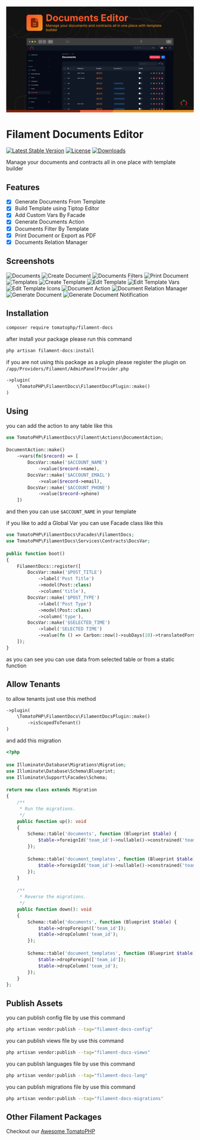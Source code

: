 ![Screenshot](https://raw.githubusercontent.com/tomatophp/filament-docs/master/arts/3x1io-tomato-docs.jpg)

# Filament Documents Editor

[![Latest Stable Version](https://poser.pugx.org/tomatophp/filament-docs/version.svg)](https://packagist.org/packages/tomatophp/filament-docs)
[![License](https://poser.pugx.org/tomatophp/filament-docs/license.svg)](https://packagist.org/packages/tomatophp/filament-docs)
[![Downloads](https://poser.pugx.org/tomatophp/filament-docs/d/total.svg)](https://packagist.org/packages/tomatophp/filament-docs)

Manage your documents and contracts all in one place with template builder

## Features

- [x] Generate Documents From Template
- [x] Build Template using Tiptop Editor
- [x] Add Custom Vars By Facade
- [x] Generate Documents Action
- [x] Documents Filter By Template
- [x] Print Document or Export as PDF
- [x] Documents Relation Manager

## Screenshots

![Documents](https://raw.githubusercontent.com/tomatophp/filament-docs/master/arts/documents.png)
![Create Document](https://raw.githubusercontent.com/tomatophp/filament-docs/master/arts/create-document.png)
![Documents Filters](https://raw.githubusercontent.com/tomatophp/filament-docs/master/arts/documents-filters.png)
![Print Document](https://raw.githubusercontent.com/tomatophp/filament-docs/master/arts/print-document.png)
![Templates](https://raw.githubusercontent.com/tomatophp/filament-docs/master/arts/templates.png)
![Create Template](https://raw.githubusercontent.com/tomatophp/filament-docs/master/arts/create-template.png)
![Edit Template](https://raw.githubusercontent.com/tomatophp/filament-docs/master/arts/edit-template.png)
![Edit Template Vars](https://raw.githubusercontent.com/tomatophp/filament-docs/master/arts/edit-template-vars.png)
![Edit Template Icons](https://raw.githubusercontent.com/tomatophp/filament-docs/master/arts/edit-template-icon.png)
![Document Action](https://raw.githubusercontent.com/tomatophp/filament-docs/master/arts/document-action.png)
![Document Relation Manager](https://raw.githubusercontent.com/tomatophp/filament-docs/master/arts/document-relation.png)
![Generate Document](https://raw.githubusercontent.com/tomatophp/filament-docs/master/arts/generate-document.png)
![Generate Document Notification](https://raw.githubusercontent.com/tomatophp/filament-docs/master/arts/generate-notification.png)

## Installation

```bash
composer require tomatophp/filament-docs
```
after install your package please run this command

```bash
php artisan filament-docs:install
```

if you are not using this package as a plugin please register the plugin on `/app/Providers/Filament/AdminPanelProvider.php`

```php
->plugin(
    \TomatoPHP\FilamentDocs\FilamentDocsPlugin::make()
)
```

## Using

you can add the action to any table like this

```php
use TomatoPHP\FilamentDocs\Filament\Actions\DocumentAction;

DocumentAction::make()
    ->vars(fn($record) => [
        DocsVar::make('$ACCOUNT_NAME')
            ->value($record->name),
        DocsVar::make('$ACCOUNT_EMAIL')
            ->value($record->email),
        DocsVar::make('$ACCOUNT_PHONE')
            ->value($record->phone)
    ])
```

and then you can use `$ACCOUNT_NAME` in your template

if you like to add a Global Var you can use Facade class like this

```php
use TomatoPHP\FilamentDocs\Facades\FilamentDocs;
use TomatoPHP\FilamentDocs\Services\Contracts\DocsVar;

public function boot()
{
    FilamentDocs::register([
        DocsVar::make('$POST_TITLE')
            ->label('Post Title')
            ->model(Post::class)
            ->column('title'),
        DocsVar::make('$POST_TYPE')
            ->label('Post Type')
            ->model(Post::class)
            ->column('type'),
        DocsVar::make('$SELECTED_TIME')
            ->label('SELECTED TIME')
            ->value(fn () => Carbon::now()->subDays(10)->translatedFormat('D-M-Y')),
    ]);
}
```

as you can see you can use data from selected table or from a static function


## Allow Tenants 

to allow tenants just use this method

```php
->plugin(
    \TomatoPHP\FilamentDocs\FilamentDocsPlugin::make()
        ->isScopedToTenant()
)
```

and add this migration 


```php
<?php

use Illuminate\Database\Migrations\Migration;
use Illuminate\Database\Schema\Blueprint;
use Illuminate\Support\Facades\Schema;

return new class extends Migration
{
    /**
     * Run the migrations.
     */
    public function up(): void
    {
        Schema::table('documents', function (Blueprint $table) {
            $table->foreignId('team_id')->nullable()->constrained('teams')->onDelete('cascade');
        });
        
        Schema::table('document_templates', function (Blueprint $table) {
            $table->foreignId('team_id')->nullable()->constrained('teams')->onDelete('cascade');
        });
    }

    /**
     * Reverse the migrations.
     */
    public function down(): void
    {
        Schema::table('documents', function (Blueprint $table) {
            $table->dropForeign(['team_id']);
            $table->dropColumn('team_id');
        });
        
        Schema::table('document_templates', function (Blueprint $table) {
            $table->dropForeign(['team_id']);
            $table->dropColumn('team_id');
        });
    }
};

```

## Publish Assets

you can publish config file by use this command

```bash
php artisan vendor:publish --tag="filament-docs-config"
```

you can publish views file by use this command

```bash
php artisan vendor:publish --tag="filament-docs-views"
```

you can publish languages file by use this command

```bash
php artisan vendor:publish --tag="filament-docs-lang"
```

you can publish migrations file by use this command

```bash
php artisan vendor:publish --tag="filament-docs-migrations"
```

## Other Filament Packages

Checkout our [Awesome TomatoPHP](https://github.com/tomatophp/awesome)
